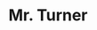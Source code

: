 ---
title: "Mr. Turner"

year: 2014

director: "Mike Leigh"

summary: "Biography film about 19th century painter J.M.W. Turner"

comment: "Beautifully shot, never overexplaining itself, not overreaching its scope. This is how biographical movies should be made."

image: "https://media.giphy.com/media/3oEdvbeRbvzWTdizBu/giphy.gif"

imdb: "https://www.imdb.com/title/tt2473794/"

quotes:
  - "Flanders, still as flat as a witch's tit."
---